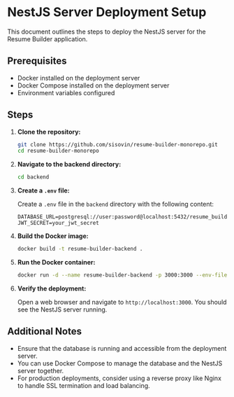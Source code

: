 # NestJS Server Deployment Setup

This document outlines the steps to deploy the NestJS server for the Resume Builder application.

## Prerequisites

- Docker installed on the deployment server
- Docker Compose installed on the deployment server
- Environment variables configured

## Steps

1. **Clone the repository:**

   ```sh
   git clone https://github.com/sisovin/resume-builder-monorepo.git
   cd resume-builder-monorepo
   ```

2. **Navigate to the backend directory:**

   ```sh
   cd backend
   ```

3. **Create a `.env` file:**

   Create a `.env` file in the `backend` directory with the following content:

   ```env
   DATABASE_URL=postgresql://user:password@localhost:5432/resume_builder
   JWT_SECRET=your_jwt_secret
   ```

4. **Build the Docker image:**

   ```sh
   docker build -t resume-builder-backend .
   ```

5. **Run the Docker container:**

   ```sh
   docker run -d --name resume-builder-backend -p 3000:3000 --env-file .env resume-builder-backend
   ```

6. **Verify the deployment:**

   Open a web browser and navigate to `http://localhost:3000`. You should see the NestJS server running.

## Additional Notes

- Ensure that the database is running and accessible from the deployment server.
- You can use Docker Compose to manage the database and the NestJS server together.
- For production deployments, consider using a reverse proxy like Nginx to handle SSL termination and load balancing.

